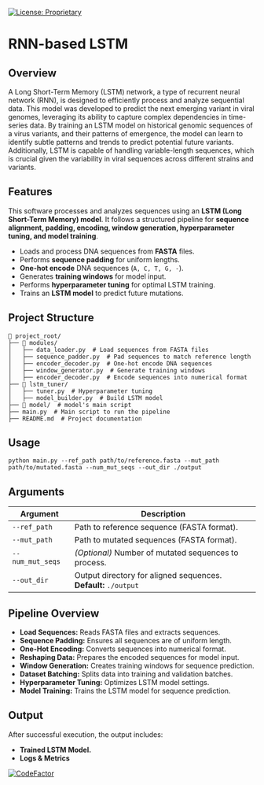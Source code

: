 [![License: Proprietary](https://img.shields.io/badge/License-Proprietary-red.svg)](#)

# RNN-based LSTM

## Overview
A Long Short-Term Memory (LSTM) network, a type of recurrent neural network (RNN), is designed to efficiently process and analyze sequential data.
This model was developed to predict the next emerging variant in viral genomes, leveraging its ability to capture complex dependencies in time-series data.
By training an LSTM model on historical genomic sequences of a virus variants, and their patterns of emergence,
the model can learn to identify subtle patterns and trends to predict potential future variants.
Additionally, LSTM is capable of handling variable-length sequences, which is crucial given the variability in viral sequences across different strains and variants. 

## Features
This software processes and analyzes sequences using an **LSTM (Long Short-Term Memory) model**.
It follows a structured pipeline for **sequence alignment, padding, encoding, window generation, hyperparameter tuning, and model training**.
- Loads and process DNA sequences from **FASTA** files.
- Performs **sequence padding** for uniform lengths.
- **One-hot encode** DNA sequences (`A, C, T, G, -`).
- Generates **training windows** for model input.
- Performs **hyperparameter tuning** for optimal LSTM training.
- Trains an **LSTM model** to predict future mutations.

## Project Structure
```
📂 project_root/
├── 📂 modules/
│   ├── data_loader.py  # Load sequences from FASTA files
│   ├── sequence_padder.py  # Pad sequences to match reference length
│   ├── encoder_decoder.py  # One-hot encode DNA sequences
│   ├── window_generator.py  # Generate training windows
│   ├── encoder_decoder.py  # Encode sequences into numerical format
├── 📂 lstm_tuner/
│   ├── tuner.py  # Hyperparameter tuning
│   ├── model_builder.py  # Build LSTM model
├── 📂 model/  # model's main script
├── main.py  # Main script to run the pipeline
├── README.md  # Project documentation

```

## Usage
```
python main.py --ref_path path/to/reference.fasta --mut_path path/to/mutated.fasta --num_mut_seqs --out_dir ./output
```

## Arguments

| Argument      | Description                                      |
|---------------|--------------------------------------------------|
| `--ref_path`  | Path to reference sequence (FASTA format).  |
| `--mut_path`  | Path to mutated sequences (FASTA format).   |
| `--num_mut_seqs` | *(Optional)* Number of mutated sequences to process. |
| `--out_dir`   | Output directory for aligned sequences. **Default:** `./output` |

## Pipeline Overview

- **Load Sequences:** Reads FASTA files and extracts sequences.
- **Sequence Padding:** Ensures all sequences are of uniform length.
- **One-Hot Encoding:** Converts sequences into numerical format.
- **Reshaping Data:** Prepares the encoded sequences for model input.
- **Window Generation:** Creates training windows for sequence prediction.
- **Dataset Batching:** Splits data into training and validation batches.
- **Hyperparameter Tuning:** Optimizes LSTM model settings.
- **Model Training:** Trains the LSTM model for sequence prediction.

## Output
After successful execution, the output includes:

- **Trained LSTM Model.**
- **Logs & Metrics**

[![CodeFactor](https://www.codefactor.io/repository/github/hoomanhanaei/lstm/badge)](https://www.codefactor.io/repository/github/hoomanhanaei/lstm)